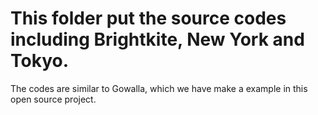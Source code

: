 # This folder put the source codes including Brightkite, New York and Tokyo.<br>
The codes are similar to Gowalla, which we have make a example in this open source project.
